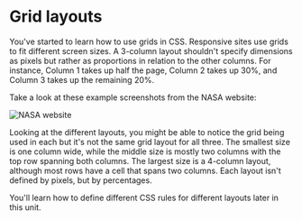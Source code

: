 # Grid layouts

You've started to learn how to use grids in CSS. Responsive sites use grids to fit different screen sizes. A 3-column layout shouldn't specify dimensions as pixels but rather as proportions in relation to the other columns. For instance, Column 1 takes up half the page, Column 2 takes up 30%, and Column 3 takes up the remaining 20%.

Take a look at these example screenshots from the NASA website:

![NASA website](https://bootcamp-os-lms-prd-public.s3.us-west-2.amazonaws.com/content/955f003fbed17a64742f3134996b12a2.png)

Looking at the different layouts, you might be able to notice the grid being used in each but it's not the same grid layout for all three. The smallest size is one column wide, while the middle size is mostly two columns with the top row spanning both columns. The largest size is a 4-column layout, although most rows have a cell that spans two columns. Each layout isn't defined by pixels, but by percentages.

You'll learn how to define different CSS rules for different layouts later in this unit.